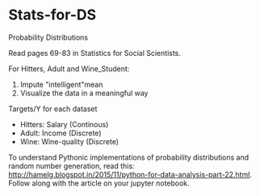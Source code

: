 # Stats-for-DS
Probability Distributions

Read pages 69-83 in Statistics for Social Scientists.

For Hitters, Adult and Wine_Student:

1) Impute "intelligent"mean
2) Visualize the data in a meaningful way

Targets/Y for each dataset

- Hitters: Salary (Continous)
- Adult: Income (Discrete)
- Wine: Wine-quality (Discrete)

To understand Pythonic implementations of probability distributions and random number generation, read this: http://hamelg.blogspot.in/2015/11/python-for-data-analysis-part-22.html. Follow along with the article on your jupyter notebook.
